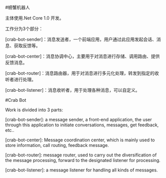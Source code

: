 #螃蟹机器人

主体使用.Net Core 1.0 开发。


工作分为3个部分：

[crab-bot-sender]：消息发送者，一个前端应用，用户通过此应用发起会话、消息、获取反馈等。

[crab-bot-center]：消息协调中心，主要用于对消息进行存储、调用路由、提供反馈消息。

[crab-bot-router]：消息路由器，用于对消息进行多元化处理，转发到指定的收听者进行处理。

[crab-bot-listener]：消息收听者，用于处理各种消息，可以自定义。

#Crab Bot

Work is divided into 3 parts:

[crab-bot-sender]: a message sender, a front-end application, the user through this application to initiate conversations, messages, get feedback, etc..

[crab-bot-center]: Message coordination center, which is mainly used to store information, call routing, feedback message.

[crab-bot-router]: message router, used to carry out the diversification of the message processing, forward to the designated listener for processing.

[crab-bot-listener]: a message listener for handling all kinds of messages.
